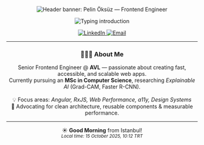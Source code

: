 <!-- HERO -->
<p align="center">
  <picture>
    <!-- Dark mode -->
    <source media="(prefers-color-scheme: dark)"
      srcset="https://capsule-render.vercel.app/api?type=waving&color=7C3AED&height=120&section=header&text=Pelin%20%C3%96ks%C3%BCz%20%E2%9A%A1%EF%B8%8F%20Frontend%20Engineer&fontSize=32&fontColor=ffffff&animation=fadeIn&fontAlignY=38" />
    <!-- Light mode -->
    <img
      src="https://capsule-render.vercel.app/api?type=waving&color=7C3AED&height=120&section=header&text=Pelin%20%C3%96ks%C3%BCz%20%E2%9A%A1%EF%B8%8F%20Frontend%20Engineer&fontSize=32&fontColor=ffffff&animation=fadeIn&fontAlignY=38"
      alt="Header banner: Pelin Öksüz — Frontend Engineer" />
  </picture>
</p>

<!-- VALUE PROP (typing) -->
<p align="center">
  <img
    src="https://readme-typing-svg.demolab.com?font=Fira+Code&weight=500&size=22&duration=1800&pause=700&color=7C3AED&center=true&vCenter=true&width=720&lines=Angular;RxJS;Web+Performance;Responsive+Design;Accessibility+(a11y);Figma;Explainable+AI;Clean+Architecture"
    alt="Typing introduction" />
</p>

<!-- CTAS -->
<p align="center">
  <a href="https://www.linkedin.com/in/pelin-oksuz" target="_blank" rel="noopener">
    <img src="https://img.shields.io/badge/LinkedIn-0A66C2?style=for-the-badge&logo=linkedin&logoColor=white" alt="LinkedIn" />
  </a>
  <a href="mailto:pelin.oksuz.contact@gmail.com" target="_blank" rel="noopener">
    <img src="https://img.shields.io/badge/Email-EA4335?style=for-the-badge&logo=gmail&logoColor=white" alt="Email" />
  </a>
</p>

---

<!-- ABOUT -->
<h3 align="center">👩🏻‍💻 About Me</h3>

<p align="center">
  Senior Frontend Engineer @ <strong>AVL</strong> — passionate about creating fast, accessible, and scalable web apps.<br/>
  Currently pursuing an <strong>MSc in Computer Science</strong>, researching <em>Explainable AI</em> (Grad-CAM, Faster R-CNN).<br/><br/>
  💡 Focus areas: <em>Angular, RxJS, Web Performance, a11y, Design Systems</em><br/>
  🎯 Advocating for clean architecture, reusable components & measurable performance.<br/>
</p>

---

<!-- GREETING -->
<p align="center">
  ☀️ <strong>Good Morning</strong> from Istanbul!<br/>
  <sub><em>Local time: 15 October 2025, 10:12 TRT</em></sub>
</p>
